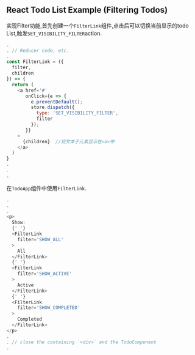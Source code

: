 
## React Todo List Example (Filtering Todos)

实现Filter功能,首先创建一个`FilterLink`组件,点击后可以切换当前显示的todo List,触发`SET_VISIBILITY_FILTER`action.

```JavaScript
.
. // Reducer code, etc.
.
const FilterLink = ({
  filter,
  children
}) => {
  return (
    <a href='#'
       onClick={e => {
         e.preventDefault();
         store.dispatch({
           type: 'SET_VISIBILITY_FILTER',
           filter
         });
       }}
    >
      {children}  //将文本子元素显示在<a>中
    </a>
  )
}
.
.
.
```

在`TodoApp`组件中使用`FilterLink`.

```JavaScript
.
.
.
<p>
  Show:
  {' '}
  <FilterLink
    filter='SHOW_ALL'
  >
    All
  </FilterLink>
  {' '}
  <FilterLink
    filter='SHOW_ACTIVE'
  >
    Active
  </FilterLink>
  {' '}
  <FilterLink
    filter='SHOW_COMPLETED'
  >
    Completed
  </FilterLink>
</p>
.
. // close the containing `<div>` and the TodoComponent
.
```


